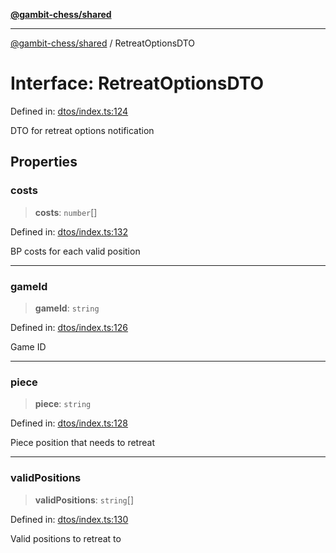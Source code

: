 [**@gambit-chess/shared**](../README.md)

***

[@gambit-chess/shared](../globals.md) / RetreatOptionsDTO

# Interface: RetreatOptionsDTO

Defined in: [dtos/index.ts:124](https://github.com/cango91/gambit-chess/blob/b8ea13e4976c99c29d095eae7bc504b86f9add51/shared/src/dtos/index.ts#L124)

DTO for retreat options notification

## Properties

### costs

> **costs**: `number`[]

Defined in: [dtos/index.ts:132](https://github.com/cango91/gambit-chess/blob/b8ea13e4976c99c29d095eae7bc504b86f9add51/shared/src/dtos/index.ts#L132)

BP costs for each valid position

***

### gameId

> **gameId**: `string`

Defined in: [dtos/index.ts:126](https://github.com/cango91/gambit-chess/blob/b8ea13e4976c99c29d095eae7bc504b86f9add51/shared/src/dtos/index.ts#L126)

Game ID

***

### piece

> **piece**: `string`

Defined in: [dtos/index.ts:128](https://github.com/cango91/gambit-chess/blob/b8ea13e4976c99c29d095eae7bc504b86f9add51/shared/src/dtos/index.ts#L128)

Piece position that needs to retreat

***

### validPositions

> **validPositions**: `string`[]

Defined in: [dtos/index.ts:130](https://github.com/cango91/gambit-chess/blob/b8ea13e4976c99c29d095eae7bc504b86f9add51/shared/src/dtos/index.ts#L130)

Valid positions to retreat to
